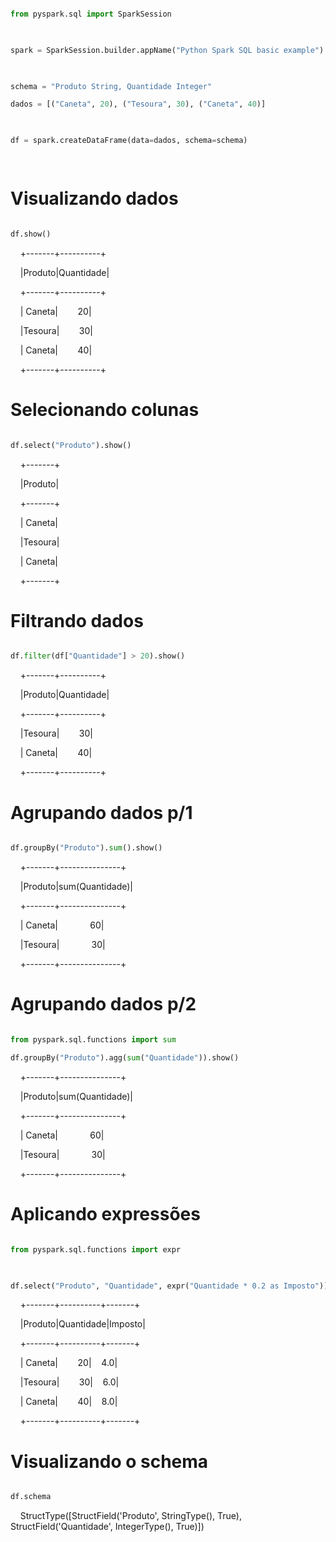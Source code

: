 ```python

from pyspark.sql import SparkSession

  

spark = SparkSession.builder.appName("Python Spark SQL basic example").getOrCreate()

  

schema = "Produto String, Quantidade Integer"

dados = [("Caneta", 20), ("Tesoura", 30), ("Caneta", 40)]

  

df = spark.createDataFrame(data=dados, schema=schema)

  
```

  

# Visualizando dados

  
  

```python

df.show()

```

  

    +-------+----------+

    |Produto|Quantidade|

    +-------+----------+

    | Caneta|        20|

    |Tesoura|        30|

    | Caneta|        40|

    +-------+----------+

  

# Selecionando colunas

  
  

```python

df.select("Produto").show()

```

  

    +-------+

    |Produto|

    +-------+

    | Caneta|

    |Tesoura|

    | Caneta|

    +-------+

  

# Filtrando dados

  
  

```python

df.filter(df["Quantidade"] > 20).show()

```

  

    +-------+----------+

    |Produto|Quantidade|

    +-------+----------+

    |Tesoura|        30|

    | Caneta|        40|

    +-------+----------+

  

# Agrupando dados p/1

  
  

```python

df.groupBy("Produto").sum().show()

```

  

    +-------+---------------+

    |Produto|sum(Quantidade)|

    +-------+---------------+

    | Caneta|             60|

    |Tesoura|             30|

    +-------+---------------+

  

# Agrupando dados p/2

  
  

```python

from pyspark.sql.functions import sum

df.groupBy("Produto").agg(sum("Quantidade")).show()

```

  

    +-------+---------------+

    |Produto|sum(Quantidade)|

    +-------+---------------+

    | Caneta|             60|

    |Tesoura|             30|

    +-------+---------------+

  

# Aplicando expressões

  
  

```python

from pyspark.sql.functions import expr

  

df.select("Produto", "Quantidade", expr("Quantidade * 0.2 as Imposto")).show()

```

  

    +-------+----------+-------+

    |Produto|Quantidade|Imposto|

    +-------+----------+-------+

    | Caneta|        20|    4.0|

    |Tesoura|        30|    6.0|

    | Caneta|        40|    8.0|

    +-------+----------+-------+

  

# Visualizando o schema

  
  

```python

df.schema

```

  
  
  
  

    StructType([StructField('Produto', StringType(), True), StructField('Quantidade', IntegerType(), True)])